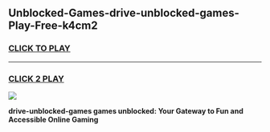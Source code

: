 
## Unblocked-Games-drive-unblocked-games-Play-Free-k4cm2
<h3>
<a href="https://premium76.site?title=drive-unblocked-games&ref=18A1">CLICK TO PLAY</a></h3>
<hr>

<h3>
<a href="https://premium76.site?title=drive-unblocked-games&ref=18A1">CLICK 2 PLAY</a>
  
</h3>

<a href="https://premium76.site?title=drive-unblocked-games&ref=18A1"><img src="https://clearcache.store/games.png"></a>


**drive-unblocked-games games unblocked: Your Gateway to Fun and Accessible Online Gaming**
